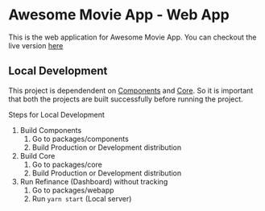 # Awesome Movie App - Web App

This is the web application for Awesome Movie App. You can checkout the live version [here](https://d1c9s36vd9mohd.cloudfront.net/)

## Local Development

This project is dependendent on [Components](../components/README.md) and [Core](../core/README.md). So it is important that both the projects are built successfully before running the project.

Steps for Local Development

1. Build Components
    1. Go to packages/components
    2. Build Production or Development distribution
2. Build Core
    1. Go to packages/core
    2. Build Production or Development distribution
3. Run Refinance (Dashboard) without tracking
    1. Go to packages/webapp
    2. Run `yarn start` (Local server)
